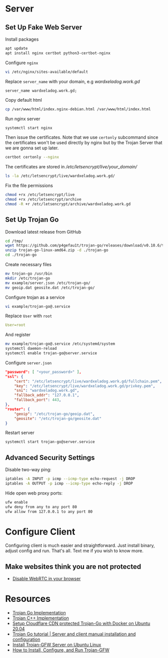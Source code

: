 # Server
## Set Up Fake Web Server
Install packages
```bash
apt update
apt install nginx certbot python3-certbot-nginx
```
Configure `nginx`
```bash
vi /etc/nginx/sites-available/default
```
Replace `server_name` with your domain, e.g *wardxeladog.work.gd*
```nginx
server_name wardxeladog.work.gd;
```
Copy default html
```bash
cp /var/www/html/index.nginx-debian.html /var/www/html/index.html
```
Run nginx server
```bash
systemctl start nginx
```
Then issue the certificates. Note that we use `certonly` subcommand since the certificates won't be used directly by nginx but by the Trojan Server that we are gonna set up later.
```bash
certbot certonly --nginx
```
The certificates are stored in _/etc/letsencrypt/live/your_domain/_
```bash
ls -la /etc/letsencrypt/live/wardxeladog.work.gd/
```
Fix the file permissions
```bash
chmod +rx /etc/letsencrypt/live
chmod +rx /etc/letsencrypt/archive
chmod -R +r /etc/letsencrypt/archive/wardxeladog.work.gd
```
## Set Up Trojan Go
Download latest release from GitHub
```bash
cd /tmp/
wget https://github.com/p4gefau1t/trojan-go/releases/download/v0.10.6/trojan-go-linux-amd64.zip
unzip trojan-go-linux-amd64.zip -d ./trojan-go
cd ./trojan-go
```
Create necessary files
```bash
mv trojan-go /usr/bin
mkdir /etc/trojan-go
mv example/server.json /etc/trojan-go/
mv geoip.dat geosite.dat /etc/trojan-go/
```
Configure trojan as a service
```bash
vi example/trojan-go@.service
```
Replace `User` with `root`
```yaml
User=root
```
And register
```bash
mv example/trojan-go@.service /etc/systemd/system
systemctl daemon-reload
systemctl enable trojan-go@server.service
```
Configure `server.json`
```json
"password": [ "<your_password>" ],
"ssl": {
	"cert": "/etc/letsencrypt/live/wardxeladog.work.gd/fullchain.pem",
	"key": "/etc/letsencrypt/live/wardxeladog.work.gd/privkey.pem",
	"sni": "wardxeladog.work.gd",
	"fallback_addr": "127.0.0.1",
	"fallback_port": 443,
},
"router": {
	"geoip": "/etc/trojan-go/geoip.dat",
	"geosite": "/etc/trojan-go/geosite.dat"
}
```
Restart server
```bash
systemctl start trojan-go@server.service
```
## Advanced Security Settings
Disable two-way ping:
```bash
iptables -A INPUT -p icmp --icmp-type echo-request -j DROP
iptables -A OUTPUT -p icmp --icmp-type echo-reply -j DROP
```
Hide open web proxy ports:
```bash
ufw enable
ufw deny from any to any port 80
ufw allow from 127.0.0.1 to any port 80
```
# Configure Client
Configuring client is much easier and straightforward. Just install binary, adjust config and run. That's all. Text me if you wish to know more.

## Make websites think you are not protected
- [Disable WebRTC in your browser](https://github.com/K3V1991/How-to-disable-WebRTC-in-Chrome-Firefox-Safari-Opera-and-Edge)
# Resources
- [Trojan Go Implementation](https://github.com/p4gefau1t/trojan-go)
- [Trojan C++ Implementation](https://github.com/trojan-gfw/trojan)
- [Setup Cloudflare CDN protected Trojan-Go with Docker on Ubuntu 20.04](https://thematrix.dev/setup-cloudflare-cdn-protected-trojan-go-using-docker-on-ubuntu-20-04/)
- [Trojan Go tutorial | Server and client manual installation and configuration](https://youtu.be/Ymlc_Pjhm8s?si=FTTopRv8TO1K_Z7g)
- [Install Trojan-GFW Server on Ubuntu Linux](https://sedap.github.io/install-trojan-gfw-on-ubuntu.html)
- [How to Install, Configure, and Run Trojan-GFW](https://oilandfish.net/posts/trojan-gfw.html)